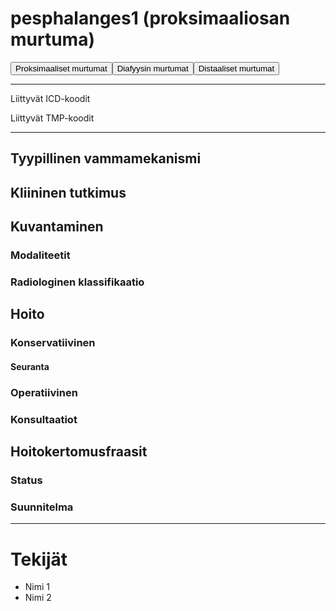# pesphalanges1 (proksimaaliosan murtuma)

<button id="pesphalanges1_proksimaalinen">Proksimaaliset murtumat</button><button id="pesphalanges1_diafyysi">Diafyysin murtumat</button><button id="pesphalanges1_distaalinen">Distaaliset murtumat</button>

---

Liittyvät ICD-koodit
>
	
Liittyvät TMP-koodit
>

---

## Tyypillinen vammamekanismi

## Kliininen tutkimus

## Kuvantaminen
### Modaliteetit
### Radiologinen klassifikaatio

## Hoito
### Konservatiivinen
#### Seuranta
### Operatiivinen
### Konsultaatiot

## Hoitokertomusfraasit
### Status
### Suunnitelma

---
# Tekijät
- Nimi 1
- Nimi 2